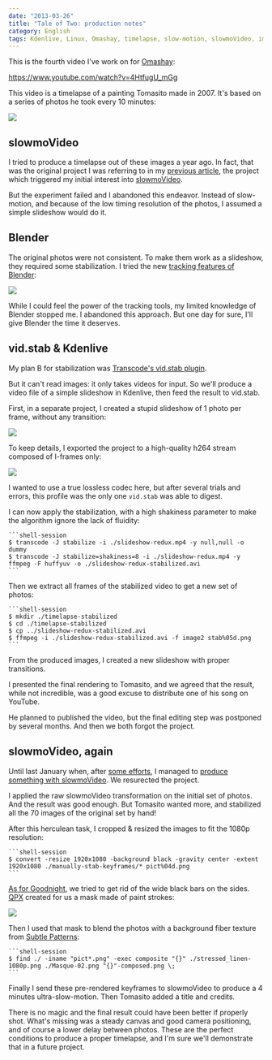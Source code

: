 ```yaml
---
date: "2013-03-26"
title: "Tale of Two: production notes"
category: English
tags: Kdenlive, Linux, Omashay, timelapse, slow-motion, slowmoVideo, imagemagick, transcode, vid.stab, Blender
---
```


This is the fourth video I've work on for [Omashay](https://omashay.com):

https://www.youtube.com/watch?v=4HtfugU_mGg

This video is a timelapse of a painting Tomasito made in 2007. It's based on a series of photos he took every 10 minutes:

![]({attach}tale-of-two-timelapse.png)


## slowmoVideo

I tried to produce a timelapse out of these images a year ago. In fact, that was the original project I was referring to in my [previous article]({filename}/2013/goodnight-video.md), the project which triggered my initial interest into [slowmoVideo](https://slowmovideo.granjow.net/).

But the experiment failed and I abandoned this endeavor. Instead of slow-motion, and because of the low timing resolution of the photos, I assumed a simple slideshow would do it.


## Blender

The original photos were not consistent. To make them work as a slideshow, they required some stabilization. I tried the new [tracking features of Blender](https://wiki.blender.org/index.php/Doc:2.6/Manual/Motion_Tracking):

![]({attach}blender-timlapse-stabilization.jpg)

While I could feel the power of the tracking tools, my limited knowledge of Blender stopped me. I abandoned this approach. But one day for sure, I'll give Blender the time it deserves.


## vid.stab & Kdenlive

My plan B for stabilization was [Transcode's vid.stab plugin]({filename}/2012/stabilizing-cute-baby-goats.md).

But it can't read images: it only takes videos for input. So we'll produce a video file of a simple slideshow in Kdenlive, then feed the result to vid.stab.

First, in a separate project, I created a stupid slideshow of 1 photo per frame, without any transition:

![]({attach}redux-generation.png)

To keep details, I exported the project to a high-quality h264 stream composed of I-frames only:

![]({attach}export.png)

I wanted to use a true lossless codec here, but after several trials and errors, this profile was the only one <code>vid.stab</code> was able to digest.

I can now apply the stabilization, with a high shakiness parameter to make the algorithm ignore the lack of fluidity:

    ```shell-session
    $ transcode -J stabilize -i ./slideshow-redux.mp4 -y null,null -o dummy
    $ transcode -J stabilize=shakiness=8 -i ./slideshow-redux.mp4 -y ffmpeg -F huffyuv -o ./slideshow-redux-stabilized.avi
    ```

Then we extract all frames of the stabilized video to get a new set of photos:

    ```shell-session
    $ mkdir ./timelapse-stabilized
    $ cd ./timelapse-stabilized
    $ cp ../slideshow-redux-stabilized.avi
    $ ffmpeg -i ./slideshow-redux-stabilized.avi -f image2 stab%05d.png
    ```

From the produced images, I created a new slideshow with proper transitions.

I presented the final rendering to Tomasito, and we agreed that the result, while not incredible, was a good excuse to distribute one of his song on YouTube.

He planned to published the video, but the final editing step was postponed by several months. And then we both forgot the project.


## slowmoVideo, again

Until last January when, after [some efforts]({filename}/2013/slowmo-video-ubuntu-12-10.md), I managed to [produce something with slowmoVideo]({filename}/2013/goodnight-video.md). We resurected the project.

I applied the raw slowmoVideo transformation on the initial set of photos. And the result was good enough. But Tomasito wanted more, and stabilized all the 70 images of the original set by hand!

After this herculean task, I cropped & resized the images to fit the 1080p resolution:

    ```shell-session
    $ convert -resize 1920x1080 -background black -gravity center -extent 1920x1080 ./manually-stab-keyframes/* pict%04d.png
    ```

[As for Goodnight]({filename}/2013/goodnight-video.md), we tried to get rid of the wide black bars on the sides. [QPX](https://wqpx.wordpress.com) created for us a mask made of paint strokes:

![]({attach}video-mask.png)

Then I used that mask to blend the photos with a background fiber texture from [Subtle Patterns](https://subtlepatterns.com):

    ```shell-session
    $ find ./ -iname "pict*.png" -exec composite "{}" ./stressed_linen-1080p.png ./Masque-02.png "{}"-composed.png \;
    ```

Finally I send these pre-rendered keyframes to slowmoVideo to produce a 4 minutes ultra-slow-motion. Then Tomasito added a title and credits.

There is no magic and the final result could have been better if properly shot. What's missing was a steady canvas and good camera positioning, and of course a lower delay between photos. These are the perfect conditions to produce a proper timelapse, and I'm sure we'll demonstrate that in a future project.
